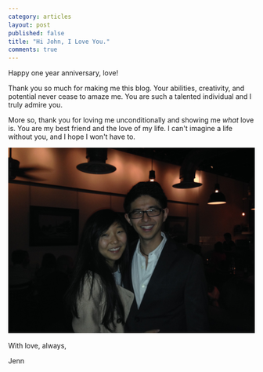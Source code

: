 ```yaml
---
category: articles
layout: post
published: false
title: "Hi John, I Love You."
comments: true
---
```


Happy one year anniversary, love!

Thank you so much for making me this blog. Your abilities, creativity, and potential never cease to amaze me. You are such a talented individual and I truly admire you. 

More so, thank you for loving me unconditionally and showing me _what_ love is. You are my best friend and the love of my life. I can't imagine a life without you, and I hope I won't have to. 

![Anniv.jpg](/images/Anniv.jpg)

With love, always,

Jenn